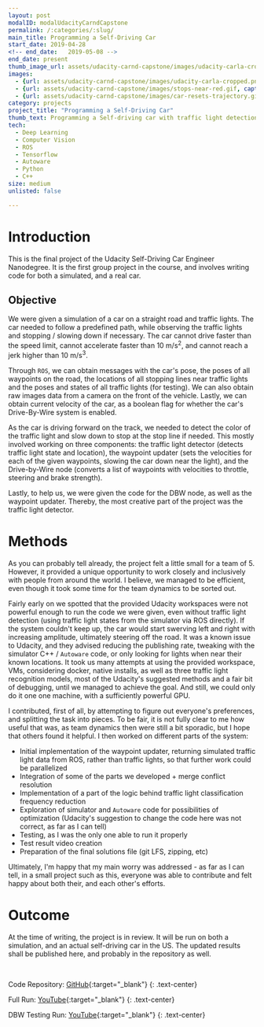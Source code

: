 ```yaml
---
layout: post
modalID: modalUdacityCarndCapstone
permalink: /:categories/:slug/
main_title: Programming a Self-Driving Car
start_date: 2019-04-28
<!-- end_date:   2019-05-08 -->
end_date: present
thumb_image_url: assets/udacity-carnd-capstone/images/udacity-carla-cropped.png
images:
  - {url: assets/udacity-carnd-capstone/images/udacity-carla-cropped.png, caption: "The car that the code will be tested on.", id: udacity-carla}
  - {url: assets/udacity-carnd-capstone/images/stops-near-red.gif, caption: "The car stops after detecting a red light.", id: stops-near-red}
  - {url: assets/udacity-carnd-capstone/images/car-resets-trajectory.gif, caption: "After a manual turn with Drive-By-Wire system off, the car resets to its initial trajectory.", id: car-resets-trajectory}
category: projects
project_title: "Programming a Self-Driving Car"
thumb_text: Programming a Self-driving car with traffic light detection
tech:
  - Deep Learning
  - Computer Vision
  - ROS
  - Tensorflow
  - Autoware
  - Python
  - C++
size: medium
unlisted: false

---
```


# Introduction
This is the final project of the Udacity Self-Driving Car Engineer Nanodegree. It is the first group project in the course, and involves writing code for both a simulated, and a real car.

## Objective
We were given a simulation of a car on a straight road and traffic lights. The car needed to follow a predefined path, while observing the traffic lights and stopping / slowing down if necessary. The car cannot drive faster than the speed limit, cannot accelerate faster than 10 m/s<sup>2</sup>, and cannot reach a jerk higher than 10 m/s<sup>3</sup>.

Through `ROS`, we can obtain messages with the car's pose, the poses of all waypoints on the road, the locations of all stopping lines near traffic lights and the poses and states of all traffic lights (for testing). We can also obtain raw images data from a camera on the front of the vehicle. Lastly, we can obtain current velocity of the car, as a boolean flag for whether the car's Drive-By-Wire system is enabled.

As the car is driving forward on the track, we needed to detect the color of the traffic light and slow down to stop at the stop line if needed. This mostly involved working on three components: the traffic light detector (detects traffic light state and location), the waypoint updater (sets the velocities for each of the given waypoints, slowing the car down near the light), and the Drive-by-Wire node (converts a list of waypoints with velocities to throttle, steering and brake strength).

Lastly, to help us, we were given the code for the DBW node, as well as the waypoint updater. Thereby, the most creative part of the project was the traffic light detector.

# Methods
As you can probably tell already, the project felt a little small for a team of 5. However, it provided a unique opportunity to work closely and inclusively with people from around the world. I believe, we managed to be efficient, even though it took some time for the team dynamics to be sorted out.

Fairly early on we spotted that the provided Udacity workspaces were not powerful enough to run the code we were given, even without traffic light detection (using traffic light states from the simulator via ROS directly). If the system couldn't keep up, the car would start swerving left and right with increasing amplitude, ultimately steering off the road. It was a known issue to Udacity, and they advised reducing the publishing rate, tweaking with the simulator C++ / `Autoware` code, or only looking for lights when near their known locations. It took us many attempts at using the provided workspace, VMs, considering docker, native installs, as well as three traffic light recognition models, most of the Udacity's suggested methods and a fair bit of debugging, until we managed to achieve the goal. And still, we could only do it one one machine, with a sufficiently powerful GPU.

I contributed, first of all, by attempting to figure out everyone's preferences, and splitting the task into pieces. To be fair, it is not fully clear to me how useful that was, as team dynamics then were still a bit sporadic, but I hope that others found it helpful. I then worked on different parts of the system:
* Initial implementation of the waypoint updater, returning simulated traffic light data from ROS, rather than traffic lights, so that further work could be parallelized
* Integration of some of the parts we developed + merge conflict resolution
* Implementation of a part of the logic behind traffic light classification frequency reduction
* Exploration of simulator and `Autoware` code for possibilities of optimization (Udacity's suggestion to change the code here was not correct, as far as I can tell)
* Testing, as I was the only one able to run it properly
* Test result video creation
* Preparation of the final solutions file (git LFS, zipping, etc)

Ultimately, I'm happy that my main worry was addressed - as far as I can tell, in a small project such as this, everyone was able to contribute and felt happy about both their, and each other's efforts.

# Outcome
At the time of writing, the project is in review. It will be run on both a simulation, and an actual self-driving car in the US. The updated results shall be published here, and probably in the repository as well.

<div class="post-content-markdown">

<br>

Code Repository: [GitHub](https://github.com/RichGit101/xPace_team/tree/tl_detection){:target="_blank"}
{: .text-center}

Full Run: [YouTube](https://www.youtube.com/watch?v=EZ2Q9PFU_iQ){:target="_blank"}
{: .text-center}

DBW Testing Run: [YouTube](https://www.youtube.com/watch?v=UgObFBJXs1o){:target="_blank"}
{: .text-center}

</div>
